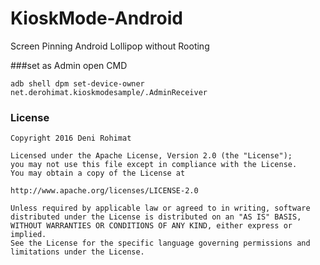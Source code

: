 # KioskMode-Android
Screen Pinning Android Lollipop without Rooting

###set as Admin open CMD

    adb shell dpm set-device-owner net.derohimat.kioskmodesample/.AdminReceiver

### License
    Copyright 2016 Deni Rohimat
    
    Licensed under the Apache License, Version 2.0 (the "License");
    you may not use this file except in compliance with the License.
    You may obtain a copy of the License at

    http://www.apache.org/licenses/LICENSE-2.0
    
    Unless required by applicable law or agreed to in writing, software
    distributed under the License is distributed on an "AS IS" BASIS,
    WITHOUT WARRANTIES OR CONDITIONS OF ANY KIND, either express or implied.
    See the License for the specific language governing permissions and
    limitations under the License.
